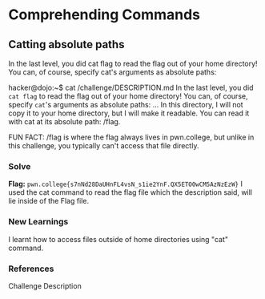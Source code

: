 # Comprehending Commands

## Catting absolute paths
In the last level, you did cat flag to read the flag out of your home directory! You can, of course, specify cat's arguments as absolute paths:

hacker@dojo:~$ cat /challenge/DESCRIPTION.md
In the last level, you did `cat flag` to read the flag out of your home directory!
You can, of course, specify `cat`'s arguments as absolute paths:
...
In this directory, I will not copy it to your home directory, but I will make it readable. You can read it with cat at its absolute path: /flag.

FUN FACT: /flag is where the flag always lives in pwn.college, but unlike in this challenge, you typically can't access that file directly.

### Solve
**Flag:** `pwn.college{s7nNd28DaUHnFL4vsN_s1ie2YnF.QX5ETO0wCM5AzNzEzW}`
I used the cat command to read the flag file which the description said, will lie inside of the Flag file.

### New Learnings
I learnt how to access files outside of home directories using "cat" command.

### References
Challenge Description
